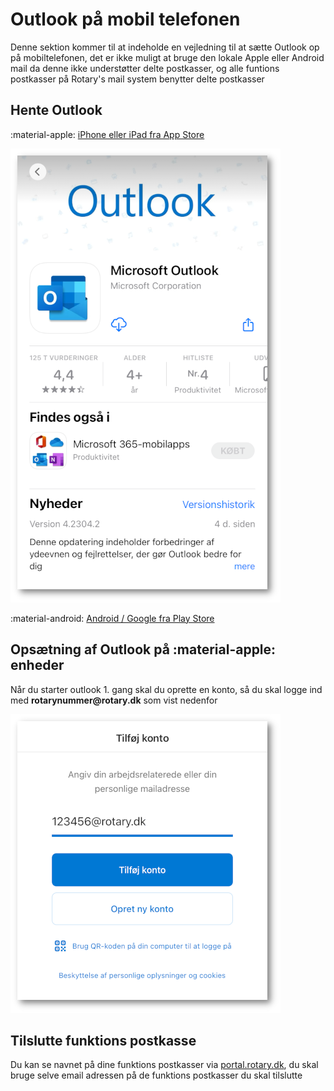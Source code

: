 # Outlook på mobil telefonen

Denne sektion kommer til at indeholde en vejledning til at sætte Outlook op på mobiltelefonen, det er ikke muligt at bruge den lokale Apple eller Android mail da denne ikke understøtter delte postkasser, og alle funtions postkasser på Rotary's mail system benytter delte postkasser

## Hente Outlook

:material-apple: [iPhone eller iPad fra App Store](https://apps.apple.com/dk/app/microsoft-outlook/id951937596?l=da)

![App AppStore](assets/images/appstore-page.png)

:material-android: [Android / Google fra Play Store](https://play.google.com/store/apps/details?id=com.microsoft.office.outlook)

## Opsætning af Outlook på :material-apple: enheder

Når du starter outlook 1. gang skal du oprette en konto, så du skal logge ind med __rotarynummer@rotary.dk__ som vist nedenfor

![App AppStore](assets/images/outlook-type-username.png)

## Tilslutte funktions postkasse

Du kan se navnet på dine funktions postkasser via <a href=https://portal.rotary.dk target=_blank>portal.rotary.dk</a>, du skal bruge selve email adressen på de funktions postkasser du skal tilslutte